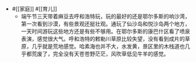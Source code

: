 - #[[家庭]] #[[育儿]]
    - 端午节三天带着麻豆去呼和浩特玩，玩的最好的还是鄂尔多斯的响沙湾，第一次看到沙漠，有些景观还挺壮观。通玩了仙沙岛和悦沙岛两个地方，一天时间游玩这些地方还是有些不够用。在鄂尔多斯的康巴什区看了喷泉表演，感觉很大气。呼和浩特的敕勒川草原比较失望，没有看到成片的草原，几乎就是荒地感觉。哈素海也并不大，水发黄，景区里的木栈道也几乎都荒废了，完全没有天苍苍野茫茫，风吹草低见牛羊的感觉。
